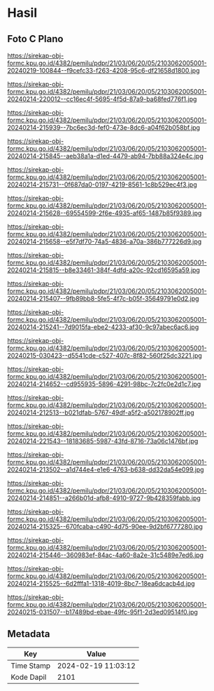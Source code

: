 # Hasil

## Foto C Plano

https://sirekap-obj-formc.kpu.go.id/4382/pemilu/pdpr/21/03/06/20/05/2103062005001-20240219-100844--f9cefc33-f263-4208-95c6-df21658d1800.jpg

https://sirekap-obj-formc.kpu.go.id/4382/pemilu/pdpr/21/03/06/20/05/2103062005001-20240214-220012--cc16ec4f-5695-4f5d-87a9-ba68fed776f1.jpg

https://sirekap-obj-formc.kpu.go.id/4382/pemilu/pdpr/21/03/06/20/05/2103062005001-20240214-215939--7bc6ec3d-fef0-473e-8dc6-a04f62b058bf.jpg

https://sirekap-obj-formc.kpu.go.id/4382/pemilu/pdpr/21/03/06/20/05/2103062005001-20240214-215845--aeb38a1a-d1ed-4479-ab94-7bb88a324e4c.jpg

https://sirekap-obj-formc.kpu.go.id/4382/pemilu/pdpr/21/03/06/20/05/2103062005001-20240214-215731--0f687da0-0197-4219-8561-1c8b529ec4f3.jpg

https://sirekap-obj-formc.kpu.go.id/4382/pemilu/pdpr/21/03/06/20/05/2103062005001-20240214-215628--69554599-2f6e-4935-af65-1487b85f9389.jpg

https://sirekap-obj-formc.kpu.go.id/4382/pemilu/pdpr/21/03/06/20/05/2103062005001-20240214-215658--e5f7df70-74a5-4836-a70a-386b777226d9.jpg

https://sirekap-obj-formc.kpu.go.id/4382/pemilu/pdpr/21/03/06/20/05/2103062005001-20240214-215815--b8e33461-384f-4dfd-a20c-92cd16595a59.jpg

https://sirekap-obj-formc.kpu.go.id/4382/pemilu/pdpr/21/03/06/20/05/2103062005001-20240214-215407--9fb89bb8-5fe5-4f7c-b05f-35649791e0d2.jpg

https://sirekap-obj-formc.kpu.go.id/4382/pemilu/pdpr/21/03/06/20/05/2103062005001-20240214-215241--7d9015fa-ebe2-4233-af30-9c97abec6ac6.jpg

https://sirekap-obj-formc.kpu.go.id/4382/pemilu/pdpr/21/03/06/20/05/2103062005001-20240215-030423--d5541cde-c527-407c-8f82-560f25dc3221.jpg

https://sirekap-obj-formc.kpu.go.id/4382/pemilu/pdpr/21/03/06/20/05/2103062005001-20240214-214652--cd955935-5896-4291-98bc-7c2fc0e2d1c7.jpg

https://sirekap-obj-formc.kpu.go.id/4382/pemilu/pdpr/21/03/06/20/05/2103062005001-20240214-212513--b021dfab-5767-49df-a5f2-a502178902ff.jpg

https://sirekap-obj-formc.kpu.go.id/4382/pemilu/pdpr/21/03/06/20/05/2103062005001-20240214-221543--18183685-5987-43fd-8716-73a06c1476bf.jpg

https://sirekap-obj-formc.kpu.go.id/4382/pemilu/pdpr/21/03/06/20/05/2103062005001-20240214-213502--a1d744e4-e1e6-4763-b638-dd32da54e099.jpg

https://sirekap-obj-formc.kpu.go.id/4382/pemilu/pdpr/21/03/06/20/05/2103062005001-20240214-214851--a266b01d-afb8-4910-9727-9b428359fabb.jpg

https://sirekap-obj-formc.kpu.go.id/4382/pemilu/pdpr/21/03/06/20/05/2103062005001-20240214-215325--670fcaba-c490-4d75-90ee-9d2bf6777280.jpg

https://sirekap-obj-formc.kpu.go.id/4382/pemilu/pdpr/21/03/06/20/05/2103062005001-20240214-215446--360983ef-84ac-4a60-8a2e-31c5489e7ed6.jpg

https://sirekap-obj-formc.kpu.go.id/4382/pemilu/pdpr/21/03/06/20/05/2103062005001-20240214-215525--6d2fffa1-1318-4019-8bc7-18ea6dcacb4d.jpg

https://sirekap-obj-formc.kpu.go.id/4382/pemilu/pdpr/21/03/06/20/05/2103062005001-20240215-031507--b17489bd-ebae-49fc-95f1-2d3ed09514f0.jpg


## Metadata

| Key        | Value               |
| ---------- | ------------------- |
| Time Stamp | 2024-02-19 11:03:12 |
| Kode Dapil | 2101                |



